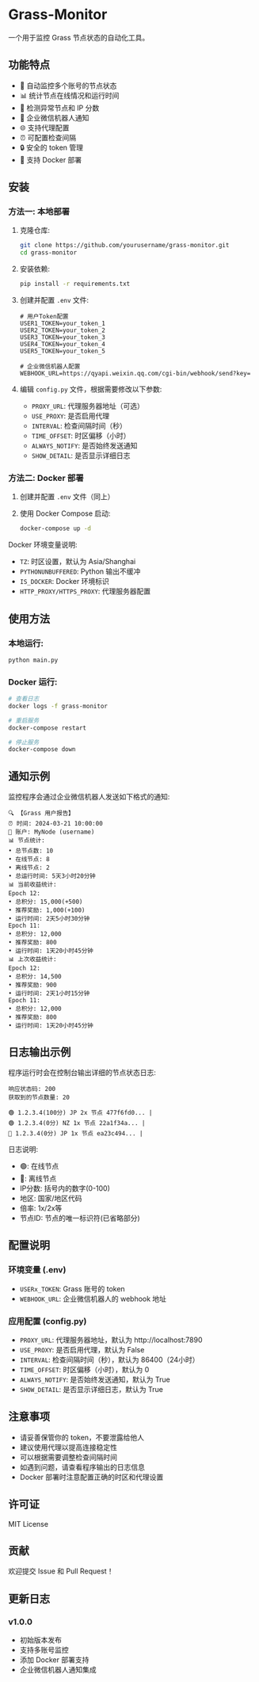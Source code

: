 # Grass-Monitor

一个用于监控 Grass 节点状态的自动化工具。

## 功能特点

- 🔄 自动监控多个账号的节点状态
- 📊 统计节点在线情况和运行时间
- 🚨 检测异常节点和 IP 分数
- 📱 企业微信机器人通知
- 🌐 支持代理配置
- ⏰ 可配置检查间隔
- 🔒 安全的 token 管理
- 🐳 支持 Docker 部署

## 安装

### 方法一: 本地部署

1. 克隆仓库:
    ```bash
    git clone https://github.com/yourusername/grass-monitor.git
    cd grass-monitor
    ```

2. 安装依赖:
    ```bash
    pip install -r requirements.txt
    ```

3. 创建并配置 `.env` 文件:
    ```
    # 用户Token配置
    USER1_TOKEN=your_token_1
    USER2_TOKEN=your_token_2
    USER3_TOKEN=your_token_3
    USER4_TOKEN=your_token_4
    USER5_TOKEN=your_token_5

    # 企业微信机器人配置
    WEBHOOK_URL=https://qyapi.weixin.qq.com/cgi-bin/webhook/send?key=

    ```

4. 编辑 `config.py` 文件，根据需要修改以下参数:
    - `PROXY_URL`: 代理服务器地址（可选）
    - `USE_PROXY`: 是否启用代理
    - `INTERVAL`: 检查间隔时间（秒）
    - `TIME_OFFSET`: 时区偏移（小时）
    - `ALWAYS_NOTIFY`: 是否始终发送通知
    - `SHOW_DETAIL`: 是否显示详细日志

### 方法二: Docker 部署

1. 创建并配置 `.env` 文件（同上）

2. 使用 Docker Compose 启动:
    ```bash
    docker-compose up -d
    ```

Docker 环境变量说明:
- `TZ`: 时区设置，默认为 Asia/Shanghai
- `PYTHONUNBUFFERED`: Python 输出不缓冲
- `IS_DOCKER`: Docker 环境标识
- `HTTP_PROXY/HTTPS_PROXY`: 代理服务器配置

## 使用方法

### 本地运行:
```bash
python main.py
```

### Docker 运行:
```bash
# 查看日志
docker logs -f grass-monitor

# 重启服务
docker-compose restart

# 停止服务
docker-compose down
```

## 通知示例

监控程序会通过企业微信机器人发送如下格式的通知:
```
🔍 【Grass 用户报告】
⏰ 时间: 2024-03-21 10:00:00
👤 账户: MyNode (username)
📊 节点统计:
• 总节点数: 10
• 在线节点: 8
• 离线节点: 2
• 总运行时间: 5天3小时20分钟
📊 当前收益统计:
Epoch 12:
• 总积分: 15,000(+500)
• 推荐奖励: 1,000(+100)
• 运行时间: 2天5小时30分钟
Epoch 11:
• 总积分: 12,000
• 推荐奖励: 800
• 运行时间: 1天20小时45分钟
📊 上次收益统计:
Epoch 12:
• 总积分: 14,500
• 推荐奖励: 900
• 运行时间: 2天1小时15分钟
Epoch 11:
• 总积分: 12,000
• 推荐奖励: 800
• 运行时间: 1天20小时45分钟
```

## 日志输出示例

程序运行时会在控制台输出详细的节点状态日志:

```
响应状态码: 200
获取到的节点数量: 20

🟢 1.2.3.4(100分) JP 2x 节点 477f6fd0... | 
🟢 1.2.3.4(0分) NZ 1x 节点 22a1f34a... | 
🔴 1.2.3.4(0分) JP 1x 节点 ea23c494... | 
```

日志说明:
- 🟢: 在线节点
- 🔴: 离线节点
- IP分数: 括号内的数字(0-100)
- 地区: 国家/地区代码
- 倍率: 1x/2x等
- 节点ID: 节点的唯一标识符(已省略部分)

## 配置说明

### 环境变量 (.env)

- `USERx_TOKEN`: Grass 账号的 token
- `WEBHOOK_URL`: 企业微信机器人的 webhook 地址

### 应用配置 (config.py)

- `PROXY_URL`: 代理服务器地址，默认为 http://localhost:7890
- `USE_PROXY`: 是否启用代理，默认为 False
- `INTERVAL`: 检查间隔时间（秒），默认为 86400（24小时）
- `TIME_OFFSET`: 时区偏移（小时），默认为 0
- `ALWAYS_NOTIFY`: 是否始终发送通知，默认为 True
- `SHOW_DETAIL`: 是否显示详细日志，默认为 True

## 注意事项

- 请妥善保管你的 token，不要泄露给他人
- 建议使用代理以提高连接稳定性
- 可以根据需要调整检查间隔时间
- 如遇到问题，请查看程序输出的日志信息
- Docker 部署时注意配置正确的时区和代理设置

## 许可证

MIT License

## 贡献

欢迎提交 Issue 和 Pull Request！

## 更新日志

### v1.0.0
- 初始版本发布
- 支持多账号监控
- 添加 Docker 部署支持
- 企业微信机器人通知集成
